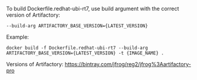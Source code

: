 To build Dockerfile.redhat-ubi-rt7, use build argument with the correct version of Artifactory: 

```--build-arg ARTIFACTORY_BASE_VERSION={LATEST_VERSION}```

Example:
 
```docker build -f Dockerfile.redhat-ubi-rt7 --build-arg ARTIFACTORY_BASE_VERSION={LATEST_VERSION} -t {IMAGE_NAME} .```

Versions of Artifactory: 
https://bintray.com/jfrog/reg2/jfrog%3Aartifactory-pro